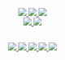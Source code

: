 <!--
# Welcome to my GitHub Profile 👋
INTRODUCTION:

<p align="center">
o/<br>
I'm Tim.<br>
Student at <a href="https://www.th-koeln.de/en/">TH Köln</a>.<br>
Currently working on learning C.<br><br>
</p>
-->

<!--
STATISTICS:
-->

<p align="center">
  <a href="https://github.com/npxtune">
    <img src="http://github-profile-summary-cards.vercel.app/api/cards/profile-details?username=npxtune&theme=transparent"/>
    <img src="https://github-readme-streak-stats-inky.vercel.app?user=npxtune&theme=transparent&hide_border=true&date_format=j%20M%5B%20Y%5D"/>
    <img src="http://github-profile-summary-cards.vercel.app/api/cards/stats?username=npxtune&theme=transparent"/><br>
    <img src="http://github-profile-summary-cards.vercel.app/api/cards/repos-per-language?username=npxtune&theme=transparent">
    <img src="http://github-profile-summary-cards.vercel.app/api/cards/most-commit-language?username=npxtune&theme=transparent">
  </a><br><br>
</p>

<!--
LOGO SECTION FOR LANGUAGES & OS:
-->

<p align="center">
  <a href="https://github.com/npxtune">
    <img src="https://img.shields.io/badge/clion-black?style=for-the-badge&logo=clion"/>
    <img src="https://img.shields.io/badge/c-black?style=for-the-badge&logo=c"/>
    <img src="https://img.shields.io/badge/macos-black?style=for-the-badge&logo=macos"/>
    <img src="https://img.shields.io/badge/linux-black?style=for-the-badge&logo=linux"/>
    <img src="https://img.shields.io/badge/raylib-black?style=for-the-badge&logo=raylib"/>
  </a>
</p>

<!--
the end ™️
-->
